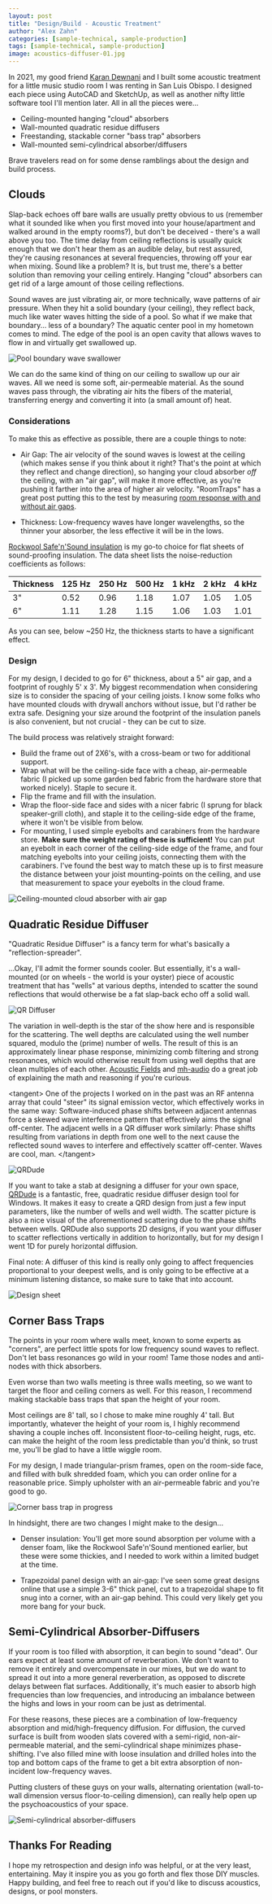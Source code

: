 ```yaml
---
layout: post
title: "Design/Build - Acoustic Treatment"
author: "Alex Zahn"
categories: [sample-technical, sample-production]
tags: [sample-technical, sample-production]
image: acoustics-diffuser-01.jpg
---
```


In 2021, my good friend [Karan Dewnani](https://www.instagram.com/builds_by_kd/) and I built some acoustic treatment for a little music studio room I was renting in San Luis Obispo. I designed each piece using AutoCAD and SketchUp, as well as another nifty little software tool I'll mention later. All in all the pieces were...

* Ceiling-mounted hanging "cloud" absorbers
* Wall-mounted quadratic residue diffusers
* Freestanding, stackable corner "bass trap" absorbers
* Wall-mounted semi-cylindrical absorber/diffusers

Brave travelers read on for some dense ramblings about the design and build process.

## Clouds

Slap-back echoes off bare walls are usually pretty obvious to us (remember what it sounded like when you first moved into your house/apartment and walked around in the empty rooms?), but don't be deceived - there's a wall above you too. The time delay from ceiling reflections is usually quick enough that we don't hear them as an audible delay, but rest assured, they're causing resonances at several frequencies, throwing off your ear when mixing. Sound like a problem? It is, but trust me, there's a better solution than removing your ceiling entirely. Hanging "cloud" absorbers can get rid of a large amount of those ceiling reflections. 

Sound waves are just vibrating air, or more technically, wave patterns of air pressure. When they hit a solid boundary (your ceiling), they reflect back, much like water waves hitting the side of a pool. So what if we make that boundary... less of a boundary? The aquatic center pool in my hometown comes to mind. The edge of the pool is an open cavity that allows waves to flow in and virtually get swallowed up. 

![Pool boundary wave swallower](https://alexzahnaudio.com/assets/img/acoustics-pool-wave-monster.png "Hungry little guy")

We can do the same kind of thing on our ceiling to swallow up our air waves. All we need is some soft, air-permeable material. As the sound waves pass through, the vibrating air hits the fibers of the material, transferring energy and converting it into (a small amount of) heat. 

### Considerations

To make this as effective as possible, there are a couple things to note:

* Air Gap: The air velocity of the sound waves is lowest at the ceiling (which makes sense if you think about it right? That's the point at which they reflect and change direction), so hanging your cloud absorber *off* the ceiling, with an "air gap", will make it more effective, as you're pushing it farther into the area of higher air velocity. "RoomTraps" has a great post putting this to the test by measuring [room response with and without air gaps](https://realtraps.com/art_gaps.htm).

* Thickness: Low-frequency waves have longer wavelengths, so the thinner your absorber, the less effective it will be in the lows.

[Rockwool Safe'n'Sound insulation](https://www.google.com/search?q=rockwool+safe%27n%27sound) is my go-to choice for flat sheets of sound-proofing insulation. The data sheet lists the noise-reduction coefficients as follows:

| Thickness | 125 Hz | 250 Hz | 500 Hz | 1 kHz | 2 kHz | 4 kHz |
| --------- | ------ | ------ | ------ | ----- | ----- | ----- |
| 3"        | 0.52   | 0.96   | 1.18   | 1.07  | 1.05  | 1.05  |
| 6"        | 1.11   | 1.28   | 1.15   | 1.06  | 1.03  | 1.01  |

As you can see, below ~250 Hz, the thickness starts to have a significant effect. 

### Design

For my design, I decided to go for 6" thickness, about a 5" air gap, and a footprint of roughly 5' x 3'. My biggest recommendation when considering size is to consider the spacing of your ceiling joists. I know some folks who have mounted clouds with drywall anchors without issue, but I'd rather be extra safe. Designing your size around the footprint of the insulation panels is also convenient, but not crucial - they can be cut to size.

The build process was relatively straight forward:

* Build the frame out of 2X6's, with a cross-beam or two for additional support.
* Wrap what will be the ceiling-side face with a cheap, air-permeable fabric (I picked up some garden bed fabric from the hardware store that worked nicely). Staple to secure it.
* Flip the frame and fill with the insulation.
* Wrap the floor-side face and sides with a nicer fabric (I sprung for black speaker-grill cloth), and staple it to the ceiling-side edge of the frame, where it won't be visible from below.
* For mounting, I used simple eyebolts and carabiners from the hardware store. **Make sure the weight rating of these is sufficient!** You can put an eyebolt in each corner of the ceiling-side edge of the frame, and four matching eyebolts into your ceiling joists, connecting them with the carabiners. I've found the best way to match these up is to first measure the distance between your joist mounting-points on the ceiling, and use that measurement to space your eyebolts in the cloud frame.

![Ceiling-mounted cloud absorber with air gap](https://alexzahnaudio.com/assets/img/acoustics-cloud-01.jpg "Finished cloud hanging out")

## Quadratic Residue Diffuser

"Quadratic Residue Diffuser" is a fancy term for what's basically a "reflection-spreader". 

...Okay, I'll admit the former sounds cooler. But essentially, it's a wall-mounted (or on wheels - the world is your oyster) piece of acoustic treatment that has "wells" at various depths, intended to scatter the sound reflections that would otherwise be a fat slap-back echo off a solid wall.

![QR Diffuser](https://alexzahnaudio.com/assets/img/acoustics-diffuser-02.jpg "Wells on wells")

The variation in well-depth is the star of the show here and is responsible for the scattering. The well depths are calculated using the well number squared, modulo the (prime) number of wells. The result of this is an approximately linear phase response, minimizing comb filtering and strong resonances, which would otherwise result from using well depths that are clean multiples of each other. [Acoustic Fields](https://www.acousticfields.com/quadratic-diffusion-diffused/) and [mh-audio](http://www.mh-audio.nl/Acoustics/diffusor.asp) do a great job of explaining the math and reasoning if you're curious.

\<tangent\>
One of the projects I worked on in the past was an RF antenna array that could "steer" its signal emission vector, which effectively works in the same way: Software-induced phase shifts between adjacent antennas force a skewed wave interference pattern that effectively aims the signal off-center. The adjacent wells in a QR diffuser work similarly: Phase shifts resulting from variations in depth from one well to the next cause the reflected sound waves to interfere and effectively scatter off-center. Waves are cool, man.
\</tangent\>

![QRDude](https://alexzahnaudio.com/assets/img/acoustics-qrdude.png "Dude, where's my QR? ...sorry")

If you want to take a stab at designing a diffuser for your own space, [QRDude](https://www.subwoofer-builder.com/qrdude.htm) is a fantastic, free, quadratic residue diffuser design tool for Windows. It makes it easy to create a QRD design from just a few input parameters, like the number of wells and well width. The scatter picture is also a nice visual of the aforementioned scattering due to the phase shifts between wells. QRDude also supports 2D designs, if you want your diffuser to scatter reflections vertically in addition to horizontally, but for my design I went 1D for purely horizontal diffusion.

Final note: A diffuser of this kind is really only going to affect frequencies proportional to your deepest wells, and is only going to be effective at a minimum listening distance, so make sure to take that into account.

![Design sheet](https://alexzahnaudio.com/assets/img/acoustics-design-sheet.jpg "Quick maths")

## Corner Bass Traps

The points in your room where walls meet, known to some experts as "corners", are perfect little spots for low frequency sound waves to reflect. Don't let bass resonances go wild in your room! Tame those nodes and anti-nodes with thick absorbers.

Even worse than two walls meeting is three walls meeting, so we want to target the floor and ceiling corners as well. For this reason, I recommend making stackable bass traps that span the height of your room. 

Most ceilings are 8' tall, so I chose to make mine roughly 4' tall. But importantly, whatever the height of your room is, I highly recommend shaving a couple inches off. Inconsistent floor-to-ceiling height, rugs, etc. can make the height of the room less predictable than you'd think, so trust me, you'll be glad to have a little wiggle room.

For my design, I made triangular-prism frames, open on the room-side face, and filled with bulk shredded foam, which you can order online for a reasonable price. Simply upholster with an air-permeable fabric and you're good to go.

![Corner bass trap in progress](https://alexzahnaudio.com/assets/img/acoustics-corner-bass-trap-01.png "Cleaning up shredded foam is the most fun you'll ever have")

In hindsight, there are two changes I might make to the design...

* Denser insulation: You'll get more sound absorption per volume with a denser foam, like the Rockwool Safe'n'Sound mentioned earlier, but these were some thickies, and I needed to work within a limited budget at the time.

* Trapezoidal panel design with an air-gap: I've seen some great designs online that use a simple 3-6" thick panel, cut to a trapezoidal shape to fit snug into a corner, with an air-gap behind. This could very likely get you more bang for your buck.

## Semi-Cylindrical Absorber-Diffusers

If your room is too filled with absorption, it can begin to sound "dead". Our ears expect at least some amount of reverberation. We don't want to remove it entirely and overcompensate in our mixes, but we do want to spread it out into a more general reverberation, as opposed to discrete delays between flat surfaces. Additionally, it's much easier to absorb high frequencies than low frequencies, and introducing an imbalance between the highs and lows in your room can be just as detrimental.

For these reasons, these pieces are a combination of low-frequency absorption and mid/high-frequency diffusion. For diffusion, the curved surface is built from wooden slats covered with a semi-rigid, non-air-permeable material, and the semi-cylindrical shape minimizes phase-shifting. I've also filled mine with loose insulation and drilled holes into the top and bottom caps of the frame to get a bit extra absorption of non-incident low-frequency waves.

Putting clusters of these guys on your walls, alternating orientation (wall-to-wall dimension versus floor-to-ceiling dimension), can really help open up the psychoacoustics of your space.

![Semi-cylindrical absorber-diffusers](https://alexzahnaudio.com/assets/img/acoustics-curved-01.jpg "Compared to all the aforementioned pieces, these are my favorite to transport")

## Thanks For Reading

I hope my retrospection and design info was helpful, or at the very least, entertaining. May it inspire you as you go forth and flex those DIY muscles. Happy building, and feel free to reach out if you'd like to discuss acoustics, designs, or pool monsters.
